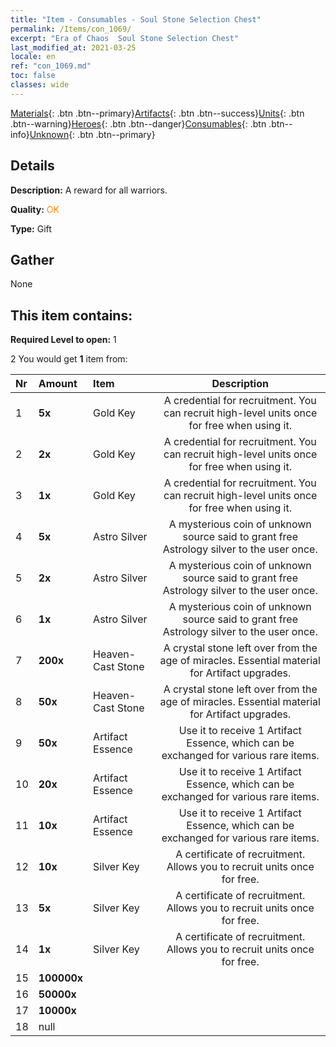```yaml
---
title: "Item - Consumables - Soul Stone Selection Chest"
permalink: /Items/con_1069/
excerpt: "Era of Chaos  Soul Stone Selection Chest"
last_modified_at: 2021-03-25
locale: en
ref: "con_1069.md"
toc: false
classes: wide
---
```

 [Materials](/Items/){: .btn .btn--primary}[Artifacts](/Items/Artifacts/){: .btn .btn--success}[Units](/Items/Units/){: .btn .btn--warning}[Heroes](/Items/Heroes/){: .btn .btn--danger}[Consumables](/Items/Consumables/){: .btn .btn--info}[Unknown](/Items/Unknown/){: .btn .btn--primary}

## Details
 **Description:** A reward for all warriors.

 **Quality:** <span style="color: #FF8C00">OK</span>

 **Type:** Gift

## Gather

  None

## This item contains:

 **Required Level to open:** 1

 2 You would get **1** item  from:

  | Nr | Amount |     Item    | Description |
  |:---|:-------|:------------|:-----------:|
  | 1 |  **5x** | Gold Key | A credential for recruitment. You can recruit high-level units once for free when using it.  | 
  | 2 |  **2x** | Gold Key | A credential for recruitment. You can recruit high-level units once for free when using it.  | 
  | 3 |  **1x** | Gold Key | A credential for recruitment. You can recruit high-level units once for free when using it.  | 
  | 4 |  **5x** | Astro Silver | A mysterious coin of unknown source said to grant free Astrology silver to the user once.  | 
  | 5 |  **2x** | Astro Silver | A mysterious coin of unknown source said to grant free Astrology silver to the user once.  | 
  | 6 |  **1x** | Astro Silver | A mysterious coin of unknown source said to grant free Astrology silver to the user once.  | 
  | 7 |  **200x** | Heaven-Cast Stone | A crystal stone left over from the age of miracles. Essential material for Artifact upgrades.  | 
  | 8 |  **50x** | Heaven-Cast Stone | A crystal stone left over from the age of miracles. Essential material for Artifact upgrades.  | 
  | 9 |  **50x** | Artifact Essence | Use it to receive 1 Artifact Essence, which can be exchanged for various rare items.  | 
  | 10 |  **20x** | Artifact Essence | Use it to receive 1 Artifact Essence, which can be exchanged for various rare items.  | 
  | 11 |  **10x** | Artifact Essence | Use it to receive 1 Artifact Essence, which can be exchanged for various rare items.  | 
  | 12 |  **10x** | Silver Key | A certificate of recruitment. Allows you to recruit units once for free.  | 
  | 13 |  **5x** | Silver Key | A certificate of recruitment. Allows you to recruit units once for free.  | 
  | 14 |  **1x** | Silver Key | A certificate of recruitment. Allows you to recruit units once for free.  | 
  | 15 |  **100000x** | <i class="fas fa-coins"/> |  | 
  | 16 |  **50000x** | <i class="fas fa-coins"/> |  | 
  | 17 |  **10000x** | <i class="fas fa-coins"/> |  | 
  | 18 | null | 
